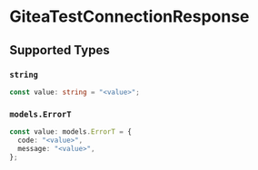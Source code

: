 # GiteaTestConnectionResponse


## Supported Types

### `string`

```typescript
const value: string = "<value>";
```

### `models.ErrorT`

```typescript
const value: models.ErrorT = {
  code: "<value>",
  message: "<value>",
};
```

